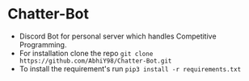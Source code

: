 # Chatter-Bot
- Discord Bot for personal server which handles Competitive Programming.
- For installation clone the repo ```git clone https://github.com/AbhiY98/Chatter-Bot.git```
- To install the requirement's run ```pip3 install -r requirements.txt```

